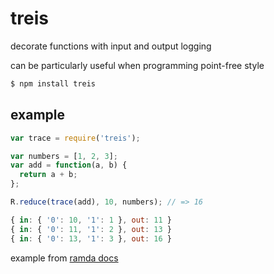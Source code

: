 # treis

decorate functions with input and output logging

can be particularly useful when programming point-free style

```sh
$ npm install treis
```

## example

```js
var trace = require('treis');

var numbers = [1, 2, 3];
var add = function(a, b) {
  return a + b;
};

R.reduce(trace(add), 10, numbers); // => 16
```

```js
{ in: { '0': 10, '1': 1 }, out: 11 }
{ in: { '0': 11, '1': 2 }, out: 13 }
{ in: { '0': 13, '1': 3 }, out: 16 }
```

example from [ramda docs](http://ramdajs.com/docs)

